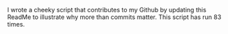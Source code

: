 I wrote a cheeky script that contributes to my Github by updating this ReadMe to illustrate why more than commits matter. This script has run 83 times.